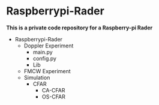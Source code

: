 # Raspberrypi-Rader

**This is a private code repository for a Raspberry-pi Rader**

- Raspberrypi-Rader
	- Doppler Experiment
		- main.py
		- config.py
		- Lib
	- FMCW Experiment
	- Simulation
		- CFAR
			- CA-CFAR
			- OS-CFAR

